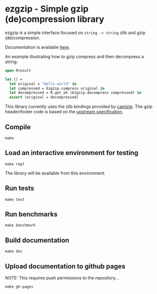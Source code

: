 # ezgzip - Simple gzip (de)compression library

ezgzip is a simple interface focused on `string -> string` zlib and gzip
(de)compression.

Documentation is available
[here](https://hcarty.github.io/ezgzip/ezgzip/index.html).

An example illustrating how to gzip compress and then decompress a string:
```ocaml
open Rresult

let () =
  let original = "Hello world" in
  let compressed = Ezgzip.compress original in
  let decompressed = R.get_ok (Ezgzip.decompress compressed) in
  assert (original = decompressed)
```

This library currently uses the zlib bindings provided by
[camlzip](https://github.com/xavierleroy/camlzip).  The gzip header/footer code
is based on the
[upstream specification](http://www.gzip.org/zlib/rfc-gzip.html#specification).

## Compile

```
make
```

## Load an interactive environment for testing

```
make repl
```

The library will be available from this environment.

## Run tests

```
make test
```

## Run benchmarks

```
make benchmark
```

## Build documentation

```
make doc
```

## Upload documentation to github pages

*NOTE:* This requires push permissions to the repository...

```
make gh-pages
```

